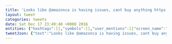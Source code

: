 ```yaml
---
title: 'Looks like @amazonca is having issues, cant buy anything https://t.co/oJZH4bNWHG https://t.co/CJfsjdNkPU'
layout: tweet
categories: tweets
date: Sat Dec 17 23:49:40 +0000 2016
entities: {"hashtags":[],"symbols":[],"user_mentions":[{"screen_name":"amazonca","name":"Amazon.ca","id":3298340918,"id_str":"3298340918","indices":[11,20]}],"urls":[{"url":"https://t.co/oJZH4bNWHG","expanded_url":"http://take.ms/Uu5Tt","display_url":"take.ms/Uu5Tt","indices":[57,80]},{"url":"https://t.co/CJfsjdNkPU","expanded_url":"http://take.ms/VWBDa","display_url":"take.ms/VWBDa","indices":[81,104]}]}
tweetJson: {"text":"Looks like @amazonca is having issues, cant buy anything https://t.co/oJZH4bNWHG https://t.co/CJfsjdNkPU"}
---
```


